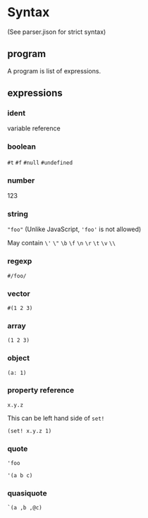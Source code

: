 Syntax
======

(See parser.jison for strict syntax) 

## program

A program is list of expressions.

## expressions

### ident

variable reference

### boolean

`#t` `#f` `#null` `#undefined`

### number

123

### string

`"foo"` (Unlike JavaScript, `'foo'` is not allowed)

May contain `\'` `\"` `\b` `\f` `\n` `\r` `\t` `\v` `\\`

### regexp

`#/foo/`

### vector

`#(1 2 3)`

### array

`(1 2 3)`

### object

`(a: 1)`

### property reference

`x.y.z`

This can be left hand side of `set!`

    (set! x.y.z 1)

### quote

`'foo`

`'(a b c)`

### quasiquote

    `(a ,b ,@c)

